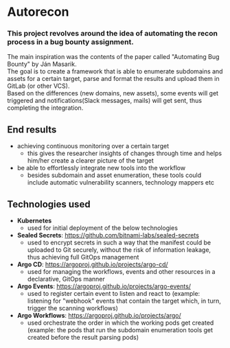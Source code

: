 # Autorecon

### This project revolves around the idea of automating the recon process in a bug bounty assignment.
The main inspiration was the contents of the paper called "Automating Bug Bounty" by Ján Masarik.  
The goal is to create a framework that is able to enumerate subdomains and assets for a certain target, parse and format the results and upload them in GitLab (or other VCS).  
Based on the differences (new domains, new assets), some events will get triggered and notifications(Slack messages, mails) will get sent, thus completing the integration.  
  
  ## End results  
  * achieving continuous monitoring over a certain target
    * this gives the researcher insights of changes through time and helps him/her create a clearer picture of the target
  * be able to effortlessly integrate new tools into the workflow
    * besides subdomain and asset enumeration, these tools could include automatic vulnerability scanners, technology mappers etc

## Technologies used
 * **Kubernetes**
   * used for initial deployment of the below technologies
 * **Sealed Secrets**: https://github.com/bitnami-labs/sealed-secrets
   * used to encrypt secrets in such a way that the manifest could be uploaded to Git securely, without the risk of information leakage, thus achieving full GitOps management
 * **Argo CD**: https://argoproj.github.io/projects/argo-cd/
   * used for managing the workflows, events and other resources in a declarative, GitOps manner  
 * **Argo Events**: https://argoproj.github.io/projects/argo-events/
   * used to register certain event to listen and react to (example: listening for "webhook" events that contain the target which, in turn, trigger the scanning workflows)
 * **Argo Workflows**: https://argoproj.github.io/projects/argo/
   * used orchestrate the order in which the working pods get created (example: the pods that run the subdomain enumeration tools get created before the result parsing pods) 

